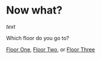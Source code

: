 # Now what?

*text*

Which floor do you go to?

[Floor One](../what-next.md), [Floor Two](../what-room.md), or [Floor Three](../bad-end-one.md)